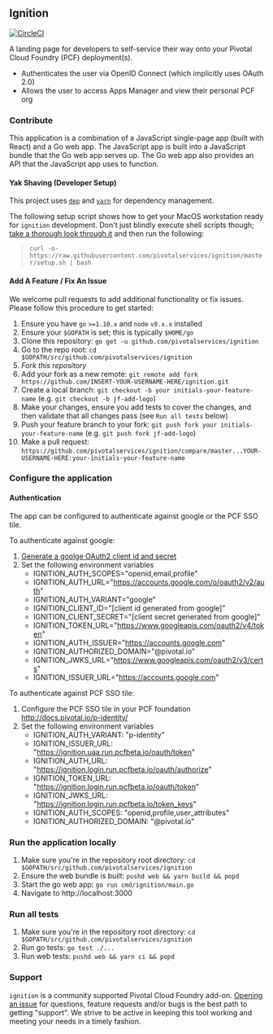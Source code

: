 ## Ignition
[![CircleCI](https://circleci.com/gh/pivotalservices/ignition/tree/master.svg?style=svg)](https://circleci.com/gh/pivotalservices/ignition/tree/master)

A landing page for developers to self-service their way onto your Pivotal Cloud Foundry (PCF) deployment(s).

* Authenticates the user via OpenID Connect (which implicitly uses OAuth 2.0)
* Allows the user to access Apps Manager and view their personal PCF org

### Contribute

This application is a combination of a JavaScript single-page app (built with React) and a Go web app. The JavaScript app is built into a JavaScript bundle that the Go web app serves up. The Go web app also provides an API that the JavaScript app uses to function.

#### Yak Shaving (Developer Setup)

This project uses [`dep`](https://github.com/golang/dep) and [`yarn`](https://yarnpkg.com) for dependency management.

The following setup script shows how to get your MacOS workstation ready for `ignition` development. Don't just blindly execute shell scripts though; [take a thorough look through it](https://raw.githubusercontent.com/pivotalservices/ignition/master/setup.sh) and then run the following:

> `curl -o- https://raw.githubusercontent.com/pivotalservices/ignition/master/setup.sh | bash`

#### Add A Feature / Fix An Issue

We welcome pull requests to add additional functionality or fix issues. Please follow this procedure to get started:

1. Ensure you have `go` `>=1.10.x` and `node` `v8.x.x` installed
1. Ensure your `$GOPATH` is set; this is typically `$HOME/go`
1. Clone this repository: `go get -u github.com/pivotalservices/ignition`
1. Go to the repo root: `cd $GOPATH/src/github.com/pivotalservices/ignition`
1. *Fork this repository*
1. Add your fork as a new remote: `git remote add fork https://github.com/INSERT-YOUR-USERNAME-HERE/ignition.git`
1. Create a local branch: `git checkout -b your initials-your-feature-name` (e.g. `git checkout -b jf-add-logo`)
1. Make your changes, ensure you add tests to cover the changes, and then validate that all changes pass (see `Run all tests` below)
1. Push your feature branch to your fork: `git push fork your initials-your-feature-name` (e.g. `git push fork jf-add-logo`)
1. Make a pull request: `https://github.com/pivotalservices/ignition/compare/master...YOUR-USERNAME-HERE:your-initials-your-feature-name`

### Configure the application
#### Authentication
The app can be configured to authenticate against google or the PCF SSO tile.

To authenticate against google:
1. [Generate a goolge OAuth2 client id and secret](https://console.developers.google.com/apis/credentials)
1. Set the following environment variables
   * IGNITION_AUTH_SCOPES="openid,email,profile"
   * IGNITION_AUTH_URL="https://accounts.google.com/o/oauth2/v2/auth"
   * IGNITION_AUTH_VARIANT="google"
   * IGNITION_CLIENT_ID="[client id generated from google]"
   * IGNITION_CLIENT_SECRET="[client secret generated from google]"
   * IGNITION_TOKEN_URL="https://www.googleapis.com/oauth2/v4/token"
   * IGNITION_AUTH_ISSUER="https://accounts.google.com"
   * IGNITION_AUTHORIZED_DOMAIN="@pivotal.io"
   * IGNITION_JWKS_URL="https://www.googleapis.com/oauth2/v3/certs"
   * IGNITION_ISSUER_URL="https://accounts.google.com"

To authenticate against PCF SSO tile:
1. Configure the PCF SSO tile in your PCF foundation http://docs.pivotal.io/p-identity/
1. Set the following environment variables
   * IGNITION_AUTH_VARIANT: "p-identity"
   * IGNITION_ISSUER_URL: "https://ignition.uaa.run.pcfbeta.io/oauth/token"
   * IGNITION_AUTH_URL: "https://ignition.login.run.pcfbeta.io/oauth/authorize"
   * IGNITION_TOKEN_URL: "https://ignition.login.run.pcfbeta.io/oauth/token"
   * IGNITION_JWKS_URL: "https://ignition.login.run.pcfbeta.io/token_keys"
   * IGNITION_AUTH_SCOPES: "openid,profile,user_attributes"
   * IGNITION_AUTHORIZED_DOMAIN: "@pivotal.io"

### Run the application locally

1. Make sure you're in the repository root directory: `cd $GOPATH/src/github.com/pivotalservices/ignition`
1. Ensure the web bundle is built: `pushd web && yarn build && popd`
1. Start the go web app: `go run cmd/ignition/main.go`
1. Navigate to http://localhost:3000

### Run all tests

1. Make sure you're in the repository root directory: `cd $GOPATH/src/github.com/pivotalservices/ignition`
1. Run go tests: `go test ./...`
1. Run web tests: `pushd web && yarn ci && popd`

### Support

`ignition` is a community supported Pivotal Cloud Foundry add-on. [Opening an issue](https://github.com/pivotalservices/ignition/issues/new) for questions, feature requests and/or bugs is the best path to getting "support". We strive to be active in keeping this tool working and meeting your needs in a timely fashion.
